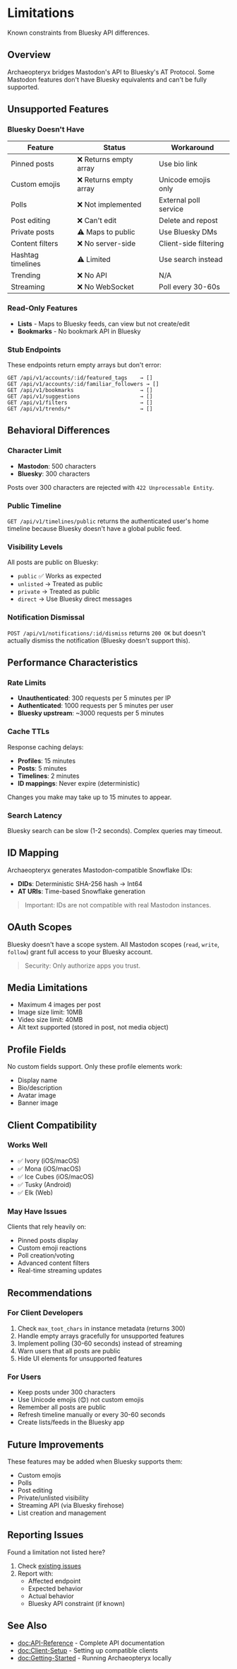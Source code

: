 # Limitations

Known constraints from Bluesky API differences.

## Overview

Archaeopteryx bridges Mastodon's API to Bluesky's AT Protocol. Some Mastodon features don't have Bluesky equivalents and can't be fully supported.

## Unsupported Features

### Bluesky Doesn't Have

| Feature | Status | Workaround |
|---------|--------|------------|
| Pinned posts | ❌ Returns empty array | Use bio link |
| Custom emojis | ❌ Returns empty array | Unicode emojis only |
| Polls | ❌ Not implemented | External poll service |
| Post editing | ❌ Can't edit | Delete and repost |
| Private posts | ⚠️ Maps to public | Use Bluesky DMs |
| Content filters | ❌ No server-side | Client-side filtering |
| Hashtag timelines | ⚠️ Limited | Use search instead |
| Trending | ❌ No API | N/A |
| Streaming | ❌ No WebSocket | Poll every 30-60s |

### Read-Only Features

- **Lists** - Maps to Bluesky feeds, can view but not create/edit
- **Bookmarks** - No bookmark API in Bluesky

### Stub Endpoints

These endpoints return empty arrays but don't error:

```
GET /api/v1/accounts/:id/featured_tags    → []
GET /api/v1/accounts/:id/familiar_followers → []
GET /api/v1/bookmarks                     → []
GET /api/v1/suggestions                   → []
GET /api/v1/filters                       → []
GET /api/v1/trends/*                      → []
```

## Behavioral Differences

### Character Limit

- **Mastodon**: 500 characters
- **Bluesky**: 300 characters

Posts over 300 characters are rejected with `422 Unprocessable Entity`.

### Public Timeline

`GET /api/v1/timelines/public` returns the authenticated user's home timeline because Bluesky doesn't have a global public feed.

### Visibility Levels

All posts are public on Bluesky:

- `public` ✅ Works as expected
- `unlisted` → Treated as public
- `private` → Treated as public
- `direct` → Use Bluesky direct messages

### Notification Dismissal

`POST /api/v1/notifications/:id/dismiss` returns `200 OK` but doesn't actually dismiss the notification (Bluesky doesn't support this).

## Performance Characteristics

### Rate Limits

- **Unauthenticated**: 300 requests per 5 minutes per IP
- **Authenticated**: 1000 requests per 5 minutes per user
- **Bluesky upstream**: ~3000 requests per 5 minutes

### Cache TTLs

Response caching delays:

- **Profiles**: 15 minutes
- **Posts**: 5 minutes
- **Timelines**: 2 minutes
- **ID mappings**: Never expire (deterministic)

Changes you make may take up to 15 minutes to appear.

### Search Latency

Bluesky search can be slow (1-2 seconds). Complex queries may timeout.

## ID Mapping

Archaeopteryx generates Mastodon-compatible Snowflake IDs:

- **DIDs**: Deterministic SHA-256 hash → Int64
- **AT URIs**: Time-based Snowflake generation

> Important: IDs are not compatible with real Mastodon instances.

## OAuth Scopes

Bluesky doesn't have a scope system. All Mastodon scopes (`read`, `write`, `follow`) grant full access to your Bluesky account.

> Security: Only authorize apps you trust.

## Media Limitations

- Maximum 4 images per post
- Image size limit: 10MB
- Video size limit: 40MB
- Alt text supported (stored in post, not media object)

## Profile Fields

No custom fields support. Only these profile elements work:

- Display name
- Bio/description
- Avatar image
- Banner image

## Client Compatibility

### Works Well

- ✅ Ivory (iOS/macOS)
- ✅ Mona (iOS/macOS)
- ✅ Ice Cubes (iOS/macOS)
- ✅ Tusky (Android)
- ✅ Elk (Web)

### May Have Issues

Clients that rely heavily on:
- Pinned posts display
- Custom emoji reactions
- Poll creation/voting
- Advanced content filters
- Real-time streaming updates

## Recommendations

### For Client Developers

1. Check `max_toot_chars` in instance metadata (returns 300)
2. Handle empty arrays gracefully for unsupported features
3. Implement polling (30-60 seconds) instead of streaming
4. Warn users that all posts are public
5. Hide UI elements for unsupported features

### For Users

- Keep posts under 300 characters
- Use Unicode emojis (😊) not custom emojis
- Remember all posts are public
- Refresh timeline manually or every 30-60 seconds
- Create lists/feeds in the Bluesky app

## Future Improvements

These features may be added when Bluesky supports them:

- Custom emojis
- Polls
- Post editing
- Private/unlisted visibility
- Streaming API (via Bluesky firehose)
- List creation and management

## Reporting Issues

Found a limitation not listed here?

1. Check [existing issues](https://github.com/yourusername/archaeopteryx/issues)
2. Report with:
   - Affected endpoint
   - Expected behavior
   - Actual behavior
   - Bluesky API constraint (if known)

## See Also

- <doc:API-Reference> - Complete API documentation
- <doc:Client-Setup> - Setting up compatible clients
- <doc:Getting-Started> - Running Archaeopteryx locally
